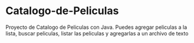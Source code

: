 # Catalogo-de-Peliculas
Proyecto de Catalogo de Peliculas con Java. 
Puedes agregar peliculas a la lista, buscar peliculas, listar las peliculas y agregarlas a un archivo de texto
